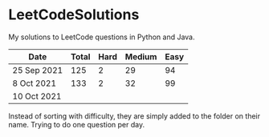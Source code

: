 # LeetCodeSolutions
My solutions to LeetCode questions in Python and Java.

| Date  | Total   | Hard   | Medium   | Easy   |
|---|---|---|---|---|
|  25 Sep 2021 | 125   | 2   | 29   | 94   |
| 8 Oct 2021  | 133  |  2 | 32  |  99 |
|  10 Oct 2021 |   |   |   |   |

Instead of sorting with difficulty, they are simply added to the folder on their name. 
Trying to do one question per day. 
